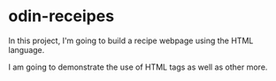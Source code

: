 # odin-receipes
In this project, I'm going to build a recipe webpage using the HTML language.

I am going to demonstrate the use of HTML tags as well as other more.
